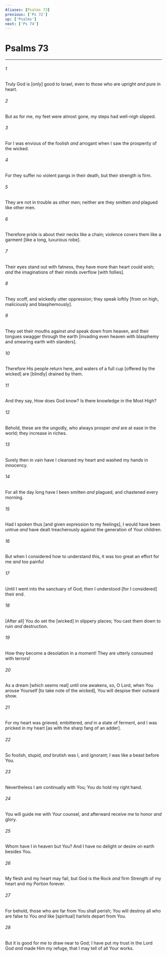 ```yaml
---
Aliases: [Psalms 73]
previous: ['Ps 72']
up: ['Psalms']
next: ['Ps 74']
---
```

# Psalms 73

***














###### 1 






Truly God is [only] good to Israel, even to those who are upright _and_ pure in heart. 













###### 2 






But as for me, my feet were almost gone, my steps had well-nigh slipped. 













###### 3 






For I was envious of the foolish _and_ arrogant when I saw the prosperity of the wicked. 













###### 4 






For they suffer no violent pangs in their death, but their strength is firm. 













###### 5 






They are not in trouble as other men; neither are they smitten _and_ plagued like other men. 













###### 6 






Therefore pride is about their necks like a chain; violence covers them like a garment [like a long, luxurious robe]. 













###### 7 






Their eyes stand out with fatness, they have more than heart could wish; _and_ the imaginations of their minds overflow [with follies]. 













###### 8 






They scoff, and wickedly utter oppression; they speak loftily [from on high, maliciously and blasphemously]. 













###### 9 






They set their mouths against _and_ speak down from heaven, and their tongues swagger through the earth [invading even heaven with blasphemy and smearing earth with slanders]. 













###### 10 






Therefore His people return here, and waters of a full cup [offered by the wicked] are [blindly] drained by them. 













###### 11 






And they say, How does God know? Is there knowledge in the Most High? 













###### 12 






Behold, these are the ungodly, who always prosper _and_ are at ease in the world; they increase in riches. 













###### 13 






Surely then in vain have I cleansed my heart and washed my hands in innocency. 













###### 14 






For all the day long have I been smitten _and_ plagued, and chastened every morning. 













###### 15 






Had I spoken thus [and given expression to my feelings], I would have been untrue _and_ have dealt treacherously against the generation of Your children. 













###### 16 






But when I considered how to understand this, it was too great an effort for me _and_ too painful 













###### 17 






Until I went into the sanctuary of God; then I understood [for I considered] their end. 













###### 18 






[After all] You do set the [wicked] in slippery places; You cast them down to ruin _and_ destruction. 













###### 19 






How they become a desolation in a moment! They are utterly consumed with terrors! 













###### 20 






As a dream [which seems real] until one awakens, so, O Lord, when You arouse Yourself [to take note of the wicked], You will despise their outward show. 













###### 21 






For my heart was grieved, embittered, _and_ in a state of ferment, and I was pricked in my heart [as with the sharp fang of an adder]. 













###### 22 






So foolish, stupid, _and_ brutish was I, and ignorant; I was like a beast before You. 













###### 23 






Nevertheless I am continually with You; You do hold my right hand. 













###### 24 






You will guide me with Your counsel, and afterward receive me to honor _and_ glory. 













###### 25 






Whom have I in heaven but You? And I have no delight _or_ desire on earth besides You. 













###### 26 






My flesh and my heart may fail, but God is the Rock _and_ firm Strength of my heart and my Portion forever. 













###### 27 






For behold, those who are far from You shall perish; You will destroy all who are false to You _and_ like [spiritual] harlots depart from You. 













###### 28 






But it is good for me to draw near to God; I have put my trust in the Lord God _and_ made Him my refuge, that I may tell of all Your works.
